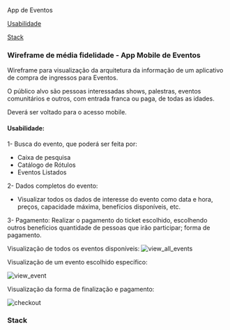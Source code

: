 App de Eventos

[Usabilidade](#usabilidade)

[Stack](#stack)

### Wireframe de média fidelidade - App Mobile de Eventos

Wireframe para visualização da arquitetura da informação de
um aplicativo de compra de ingressos para Eventos.

O público alvo são pessoas interessadas shows, palestras, eventos 
comunitários e outros, com entrada franca ou paga, de todas as idades.

Deverá ser voltado para o acesso mobile.

#### Usabilidade:

1- Busca do evento, que poderá ser feita por:
 - Caixa de pesquisa
 - Catálogo de Rótulos
 - Eventos Listados

2- Dados completos do evento:
 - Visualizar todos os dados de interesse do evento como data e 
hora, preços, capacidade máxima, benefícios disponíveis, etc.

3- Pagamento:
  Realizar o pagamento do ticket escolhido, escolhendo outros benefícios
quantidade de pessoas que irão participar; forma de pagamento. 



Visualização de todos os eventos disponíveis:
![view_all_events](https://user-images.githubusercontent.com/56659030/219883281-c920bf23-5e38-49ef-b0c3-64f0e3ede3a1.png)




Visualização de um evento escolhido específico:


 ![view_event](https://user-images.githubusercontent.com/56659030/219883307-dce3e7fb-7761-4f4c-a611-9c84d331a281.png)




Visualização da forma de finalização e pagamento:

![checkout](https://user-images.githubusercontent.com/56659030/219883326-dc166467-9aab-4f25-b5d3-c15dfe2593ae.png)

### Stack
